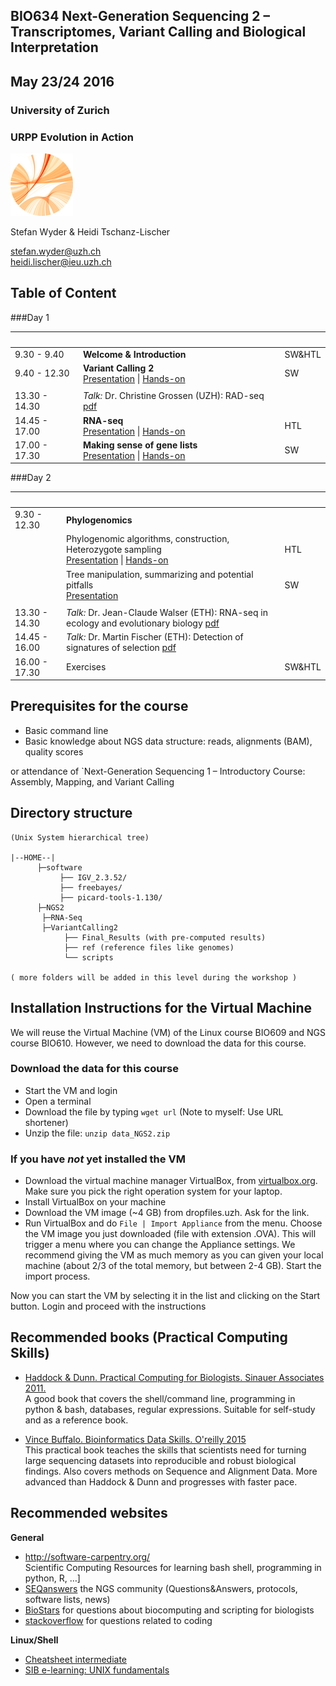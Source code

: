 ## BIO634 Next-Generation Sequencing 2 – Transcriptomes, Variant Calling and Biological Interpretation

## May 23/24 2016


### University of Zurich
### URPP Evolution in Action
![URPP logo](Logo_URPP_kl2.png)

Stefan Wyder & Heidi Tschanz-Lischer

stefan.wyder@uzh.ch  
heidi.lischer@ieu.uzh.ch


## Table of Content

###Day 1


&nbsp;   | &nbsp; | &nbsp;
-------- | --- | --- 
9.30 - 9.40 | **Welcome & Introduction** | SW&HTL
9.40 - 12.30 | **Variant Calling 2** <br /> [Presentation](VARIANT_CALLING/Variant_Calling2.pdf)  \| [Hands-on](VARIANT_CALLING/Exercises_Variant_Calling.md) | SW
 | |
13.30 - 14.30 | *Talk:* Dr. Christine Grossen (UZH): RAD-seq [pdf](TALKS/) |
14.45 - 17.00 | **RNA-seq** <br /> [Presentation](RNAseq/RNAseq.pdf) \| [Hands-on](RNAseq/Exercises_RNAseq.pdf) | HTL
17.00 - 17.30 | **Making sense of gene lists** <br /> [Presentation](GENE_LISTS/MakingSenseOfGeneLists.pdf)  \| [Hands-on](GENE_LISTS/Exercises_MakingSenseOfGeneLists.md) | SW


###Day 2

&nbsp;   | &nbsp; | &nbsp;
-------- | --- | --- 
9.30 - 12.30 | **Phylogenomics** | 
             | Phylogenomic algorithms, construction, Heterozygote sampling <br /> [Presentation](PHYLOGENOMICS/Phylogenomics_HTL.pdf) \| [Hands-on](PHYLOGENOMICS/Exercises_Phylogenomics.pdf) | HTL
             | Tree manipulation, summarizing and potential pitfalls <br /> [Presentation](PHYLOGENOMICS/Phylogenomics_SW.pdf) | SW
 | |
13.30 - 14.30 | *Talk:* Dr. Jean-Claude Walser (ETH): RNA-seq in ecology and evolutionary biology [pdf](TALKS/RNAseq_Walser.pdf) | 
14.45 - 16.00 |	*Talk:* Dr. Martin Fischer (ETH): Detection of signatures of selection [pdf](TALKS/NGS_Selection_Fischer.pdf) | 
16.00 - 17.30 | Exercises | SW&HTL 


## Prerequisites for the course

- Basic command line 
- Basic knowledge about NGS data structure: reads, alignments (BAM), quality scores

or attendance of `Next-Generation Sequencing 1 – Introductory Course: Assembly, Mapping, and Variant Calling


## Directory structure

```
(Unix System hierarchical tree)

|--HOME--|
      ├─software
           ├── IGV_2.3.52/
           ├── freebayes/
           ├── picard-tools-1.130/
      ├─NGS2
	   ├─RNA-Seq
	   ├─VariantCalling2
        	├── Final_Results (with pre-computed results)
            ├── ref (reference files like genomes)
            └── scripts

( more folders will be added in this level during the workshop )
```


## Installation Instructions for the Virtual Machine

We will reuse the Virtual Machine (VM) of the Linux course BIO609 and NGS course BIO610. However, we need to download the data for this course.


### Download the data for this course

- Start the VM and login
- Open a terminal
- Download the file by typing `wget url` (Note to myself: Use URL shortener)
- Unzip the file: `unzip data_NGS2.zip`


### If you have *not* yet installed the VM 
- Download the virtual machine manager VirtualBox, from [virtualbox.org](https://www.virtualbox.org/). Make sure you pick the right operation system for your laptop. 
- Install VirtualBox on your machine
- Download the VM image (~4 GB) from dropfiles.uzh. Ask for the link.
- Run VirtualBox and do `File | Import Appliance` from the menu. Choose the VM image you just downloaded (file with extension .OVA). This will trigger a menu where you can change the Appliance settings. We recommend giving the VM as much memory as you can given your local machine (about 2/3 of the total memory, but between 2-4 GB). Start the import process.

Now you can start the VM by selecting it in the list and clicking on the Start button. Login and proceed with the instructions 


## Recommended books (Practical Computing Skills)

- [Haddock & Dunn. Practical Computing for Biologists. Sinauer Associates 2011.](http://practicalcomputing.org)  
  A good book that covers the shell/command line, programming in python & bash, databases, regular expressions. 
  Suitable for self-study and as a reference book.

- [Vince Buffalo. Bioinformatics Data Skills. O'reilly 2015](http://shop.oreilly.com/product/0636920030157.do)  
  This practical book teaches the skills that scientists need for turning large sequencing datasets into reproducible and robust biological findings.
  Also covers methods on Sequence and Alignment Data. 
  More advanced than Haddock & Dunn and progresses with faster pace.


## Recommended websites

**General**  
- <http://software-carpentry.org/>  
  Scientific Computing Resources for learning bash shell, programming in python, R, …]  
- [SEQanswers](http://seqanswers.com/) the NGS community (Questions&Answers, protocols, software lists, news)   
- [BioStars](https://www.biostars.org/) for questions about biocomputing and scripting for biologists  
- [stackoverflow](http://stackoverflow.com/) for questions related to coding

**Linux/Shell**  
- [Cheatsheet intermediate](http://www.cheatography.com/davechild/cheat-sheets/linux-command-line/pdf/)  
- [SIB e-learning: UNIX fundamentals](http://edu.isb-sib.ch/pluginfile.php/2878/mod_resource/content/3/couselab-html/content.html)
